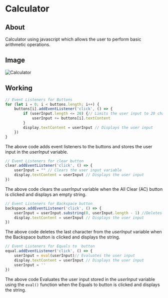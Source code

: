 # Calculator

## About
Calculator using javascript which allows the user to perform basic arithmetic operations.

## Image
![Calculator](https://github.com/Swapnilnaique/Odin-project/blob/master/Calculator/calculator.png)

## Working
```javascript
// Event Listeners for Buttons
for (let i = 0; i < buttons.length; i++) {
    buttons[i].addEventListener('click', () => {
        if (userInput.length <= 20) {// Limits the user input to 20 characters 
            userInput += buttons[i].textContent
        }
        display.textContent = userInput // Displays the user input 
    })
}
```
The above code adds event listeners to the buttons and stores the user input in the _userInput_ variable. 
 

```javascript
// Event Listeners for clear button
clear.addEventListener('click', () => {
    userInput = "" // Clears the user input variable
    display.textContent = userInput // Displays the user input 
})
```
The above code clears the _userInput_ variable when the All Clear (AC) button is clicked and displays an empty string.

```javascript
// Event Listeners for Backspace button
backspace.addEventListener('click', () => {
    userInput = userInput.substring(0, userInput.length - 1) //Deletes the last character from the user input 
    display.textContent = userInput // Displays the user input 
})
```
The above code deletes the last character from the  _userInput_ variable when the Backspace button is clicked and displays the string.

```javascript
// Event Listeners for Equals to  button
equal.addEventListener('click', () => {
    userInput = eval(userInput)// Evaluates the user input 
    display.textContent = userInput // Displays the user input 
    userInput = ''
})
```
The above code Evaluates the user input stored in the _userInput_ variable using the `eval()` function when the Equals to button is clicked and displays the string.
